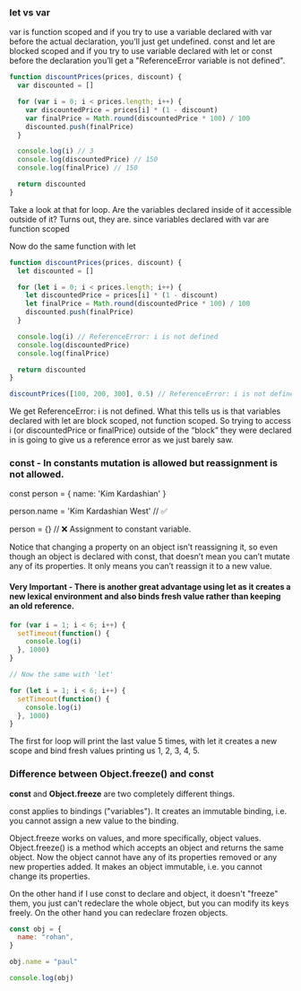 ### let vs var

var is function scoped and if you try to use a variable declared with var before the actual declaration, you’ll just get undefined. const and let are blocked scoped and if you try to use variable declared with let or const before the declaration you’ll get a "ReferenceError variable is not defined".

```js
function discountPrices(prices, discount) {
  var discounted = []

  for (var i = 0; i < prices.length; i++) {
    var discountedPrice = prices[i] * (1 - discount)
    var finalPrice = Math.round(discountedPrice * 100) / 100
    discounted.push(finalPrice)
  }

  console.log(i) // 3
  console.log(discountedPrice) // 150
  console.log(finalPrice) // 150

  return discounted
}
```

Take a look at that for loop. Are the variables declared inside of it accessible outside of it? Turns out, they are.
since variables declared with var are function scoped

Now do the same function with let

```js
function discountPrices(prices, discount) {
  let discounted = []

  for (let i = 0; i < prices.length; i++) {
    let discountedPrice = prices[i] * (1 - discount)
    let finalPrice = Math.round(discountedPrice * 100) / 100
    discounted.push(finalPrice)
  }

  console.log(i) // ReferenceError: i is not defined
  console.log(discountedPrice)
  console.log(finalPrice)

  return discounted
}

discountPrices([100, 200, 300], 0.5) // ReferenceError: i is not defined
```

We get ReferenceError: i is not defined. What this tells us is that variables declared with let are block scoped, not function scoped. So trying to access i (or discountedPrice or finalPrice) outside of the “block” they were declared in is going to give us a reference error as we just barely saw.

### const - In constants mutation is allowed but reassignment is not allowed.

const person = {
name: 'Kim Kardashian'
}

person.name = 'Kim Kardashian West' // ✅

person = {} // ❌ Assignment to constant variable.

Notice that changing a property on an object isn’t reassigning it, so even though an object is declared with const, that doesn’t mean you can’t mutate any of its properties. It only means you can’t reassign it to a new value.

#### Very Important - There is another great advantage using let as it creates a new lexical environment and also binds fresh value rather than keeping an old reference.

```js
for (var i = 1; i < 6; i++) {
  setTimeout(function() {
    console.log(i)
  }, 1000)
}

// Now the same with 'let'

for (let i = 1; i < 6; i++) {
  setTimeout(function() {
    console.log(i)
  }, 1000)
}
```

The first for loop will print the last value 5 times, with let it creates a new scope and bind fresh values printing us 1, 2, 3, 4, 5.

### Difference between Object.freeze() and const

**const** and **Object.freeze** are two completely different things.

const applies to bindings ("variables"). It creates an immutable binding, i.e. you cannot assign a new value to the binding.

Object.freeze works on values, and more specifically, object values. Object.freeze() is a method which accepts an object and returns the same object. Now the object cannot have any of its properties removed or any new properties added. It makes an object immutable, i.e. you cannot change its properties.

On the other hand if I use const to declare and object, it doesn't "freeze" them, you just can't redeclare the whole object, but you can modify its keys freely. On the other hand you can redeclare frozen objects.

```js
const obj = {
  name: "rohan",
}

obj.name = "paul"

console.log(obj)
```
